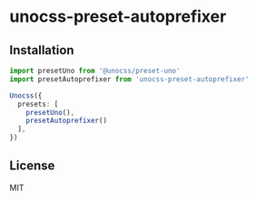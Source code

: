 # unocss-preset-autoprefixer

## Installation

```ts
import presetUno from '@unocss/preset-uno'
import presetAutoprefixer from 'unocss-preset-autoprefixer'

Unocss({
  presets: [
    presetUno(),
    presetAutoprefixer()
  ],
})
```

## License

MIT
